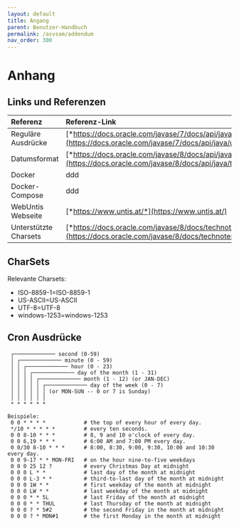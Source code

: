 ```yaml
---
layout: default
title: Angang
parent: Benutzer-Handbuch
permalink: /asvsam/addendum
nav_order: 300
---
```


# Anhang

## Links und Referenzen


| Referenz              | Referenz-Link                                                                                                                                                            |
|:----------------------|:-------------------------------------------------------------------------------------------------------------------------------------------------------------------------|
| Reguläre Ausdrücke    | [*https://docs.oracle.com/javase/7/docs/api/java/util/regex/Pattern.html*](https://docs.oracle.com/javase/7/docs/api/java/util/regex/Pattern.html)                       |
| Datumsformat          | [*https://docs.oracle.com/javase/8/docs/api/java/time/format/DateTimeFormatter.html*](https://docs.oracle.com/javase/8/docs/api/java/time/format/DateTimeFormatter.html) |
| Docker                | ddd                                                                                                                                                                      |
| Docker-Compose        | ddd                                                                                                                                                                      |
| WebUntis Webseite     | [*https://www.untis.at/*](https://www.untis.at/)                                                                                                                         |
| Unterstützte Charsets | [*https://docs.oracle.com/javase/8/docs/technotes/guides/intl/encoding.doc.html*](https://docs.oracle.com/javase/8/docs/technotes/guides/intl/encoding.doc.html)         |


## CharSets

Relevante Charsets:
- ISO-8859-1=ISO-8859-1
- US-ASCII=US-ASCII
- UTF-8=UTF-8
- windows-1253=windows-1253

## Cron Ausdrücke
```
 ┌───────────── second (0-59)
 │ ┌───────────── minute (0 - 59)
 │ │ ┌───────────── hour (0 - 23)
 │ │ │ ┌───────────── day of the month (1 - 31)
 │ │ │ │ ┌───────────── month (1 - 12) (or JAN-DEC)
 │ │ │ │ │ ┌───────────── day of the week (0 - 7)
 │ │ │ │ │ │ (or MON-SUN -- 0 or 7 is Sunday)
 │ │ │ │ │ │
 * * * * * *

Beispiele:
 0 0 * * * *            # the top of every hour of every day.
 */10 * * * * *         # every ten seconds.
 0 0 8-10 * * *         # 8, 9 and 10 o'clock of every day.
 0 0 6,19 * * *         # 6:00 AM and 7:00 PM every day.
 0 0/30 8-10 * * *      # 8:00, 8:30, 9:00, 9:30, 10:00 and 10:30 every day.
 0 0 9-17 * * MON-FRI   # on the hour nine-to-five weekdays
 0 0 0 25 12 ?          # every Christmas Day at midnight
 0 0 0 L * *            # last day of the month at midnight
 0 0 0 L-3 * *          # third-to-last day of the month at midnight
 0 0 0 1W * *           # first weekday of the month at midnight
 0 0 0 LW * *           # last weekday of the month at midnight
 0 0 0 * * 5L           # last Friday of the month at midnight
 0 0 0 * * THUL         # last Thursday of the month at midnight
 0 0 0 ? * 5#2          # the second Friday in the month at midnight
 0 0 0 ? * MON#1        # the first Monday in the month at midnight
```
